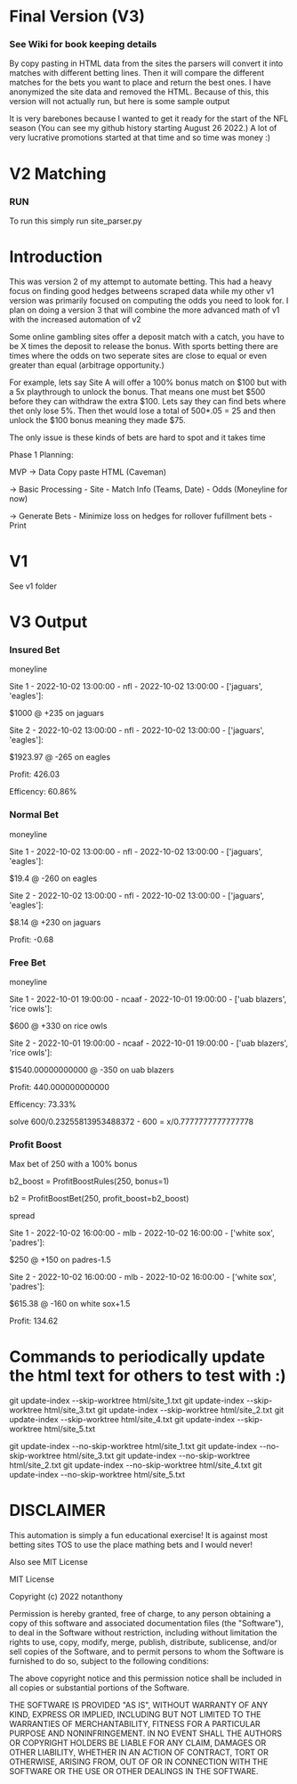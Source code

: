# Final Version (V3)

### See Wiki for book keeping details

By copy pasting in HTML data from the sites the parsers will convert it into matches with different betting lines. Then it will compare the different matches for the bets you want to place and return the best ones. I have anonymized the site data and removed the HTML. Because of this, this version will not actually run, but here is some sample output

It is very barebones because I wanted to get it ready for the start of the NFL season (You can see my github history starting August 26 2022.) A lot of very lucrative promotions started at that time and so time was money :)

# V2 Matching

### RUN

To run this simply run site_parser.py

# Introduction

This was version 2 of my attempt to automate betting. This had a heavy focus on finding good hedges betweens scraped data while my other v1 version was primarily focused on computing the odds you need to look for.
I plan on doing a version 3 that will combine the more advanced math of v1 with the increased automation of v2

Some online gambling sites offer a deposit match with a catch, you have to be X times the deposit to release the bonus. With sports betting there are times where the odds on two seperate sites are close to equal or even greater than equal (arbitrage opportunity.)

For example, lets say Site A will offer a 100% bonus match on $100 but with a 5x playthrough to unlock the bonus.
That means one must bet $500 before they can withdraw the extra $100. Lets say they can find bets where thet only lose 5%. Then thet would lose a total of 500\*.05 = 25 and then unlock the $100 bonus meaning they made $75.

The only issue is these kinds of bets are hard to spot and it takes time

Phase 1
Planning:

MVP
-> Data
Copy paste HTML (Caveman)

-> Basic Processing - Site - Match Info (Teams, Date) - Odds (Moneyline for now)

-> Generate Bets - Minimize loss on hedges for rollover fufillment bets - Print

# V1

See v1 folder

# V3 Output

### Insured Bet

moneyline

Site 1 - 2022-10-02 13:00:00 - nfl - 2022-10-02 13:00:00 - ['jaguars', 'eagles']:

$1000 @ +235 on jaguars

Site 2 - 2022-10-02 13:00:00 - nfl - 2022-10-02 13:00:00 - ['jaguars', 'eagles']:

$1923.97 @ -265 on eagles

Profit: 426.03

Efficency: 60.86%

### Normal Bet

moneyline

Site 1 - 2022-10-02 13:00:00 - nfl - 2022-10-02 13:00:00 - ['jaguars', 'eagles']:

$19.4 @ -260 on eagles

Site 2 - 2022-10-02 13:00:00 - nfl - 2022-10-02 13:00:00 - ['jaguars', 'eagles']:

$8.14 @ +230 on jaguars

Profit: -0.68

### Free Bet

moneyline

Site 1 - 2022-10-01 19:00:00 - ncaaf - 2022-10-01 19:00:00 - ['uab blazers', 'rice owls']:

$600 @ +330 on rice owls

Site 2 - 2022-10-01 19:00:00 - ncaaf - 2022-10-01 19:00:00 - ['uab blazers', 'rice owls']:

$1540.00000000000 @ -350 on uab blazers

Profit: 440.000000000000

Efficency: 73.33%

solve 600/0.23255813953488372 - 600 = x/0.7777777777777778

### Profit Boost

Max bet of 250 with a 100% bonus

b2_boost = ProfitBoostRules(250, bonus=1)

b2 = ProfitBoostBet(250, profit_boost=b2_boost)

spread

Site 1 - 2022-10-02 16:00:00 - mlb - 2022-10-02 16:00:00 - ['white sox', 'padres']:

$250 @ +150 on padres-1.5

Site 2 - 2022-10-02 16:00:00 - mlb - 2022-10-02 16:00:00 - ['white sox', 'padres']:

$615.38 @ -160 on white sox+1.5

Profit: 134.62


# Commands to periodically update the html text for others to test with :)

git update-index --skip-worktree html/site_1.txt
git update-index --skip-worktree html/site_3.txt
git update-index --skip-worktree html/site_2.txt
git update-index --skip-worktree html/site_4.txt
git update-index --skip-worktree html/site_5.txt

git update-index --no-skip-worktree html/site_1.txt
git update-index --no-skip-worktree html/site_3.txt
git update-index --no-skip-worktree html/site_2.txt
git update-index --no-skip-worktree html/site_4.txt
git update-index --no-skip-worktree html/site_5.txt

# DISCLAIMER

This automation is simply a fun educational exercise! It is against most betting sites TOS to use the place mathing bets and I would never!

Also see MIT License

MIT License

Copyright (c) 2022 notanthony

Permission is hereby granted, free of charge, to any person obtaining a copy
of this software and associated documentation files (the "Software"), to deal
in the Software without restriction, including without limitation the rights
to use, copy, modify, merge, publish, distribute, sublicense, and/or sell
copies of the Software, and to permit persons to whom the Software is
furnished to do so, subject to the following conditions:

The above copyright notice and this permission notice shall be included in all
copies or substantial portions of the Software.

THE SOFTWARE IS PROVIDED "AS IS", WITHOUT WARRANTY OF ANY KIND, EXPRESS OR
IMPLIED, INCLUDING BUT NOT LIMITED TO THE WARRANTIES OF MERCHANTABILITY,
FITNESS FOR A PARTICULAR PURPOSE AND NONINFRINGEMENT. IN NO EVENT SHALL THE
AUTHORS OR COPYRIGHT HOLDERS BE LIABLE FOR ANY CLAIM, DAMAGES OR OTHER
LIABILITY, WHETHER IN AN ACTION OF CONTRACT, TORT OR OTHERWISE, ARISING FROM,
OUT OF OR IN CONNECTION WITH THE SOFTWARE OR THE USE OR OTHER DEALINGS IN THE
SOFTWARE.
